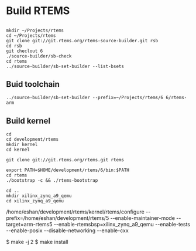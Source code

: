 # Build RTEMS

## 

    mkdir ~/Projects/rtems
    cd ~/Projects/rtems
    git clone git://git.rtems.org/rtems-source-builder.git rsb
    cd rsb
    git checlout 6
    ./source-builder/sb-check
    cd rtems
    ../source-builder/sb-set-builder --list-bsets

## Buid toolchain

    ../source-builder/sb-set-builder --prefix=~/Projects/rtems/6 6/rtems-arm

## Build kernel

    cd
    cd development/rtems
    mkdir kernel
    cd kernel

    git clone git://git.rtems.org/rtems.git rtems

    export PATH=$HOME/development/rtems/6/bin:$PATH 
    cd rtems
    ./bootstrap -c && ./rtems-bootstrap

    cd ..
    mkdir xilinx_zynq_a9_qemu
    cd xilinx_zynq_a9_qemu

/home/eshan/development/rtems/kernel/rtems/configure --prefix=/home/eshan/development/rtems/5 --enable-maintainer-mode --target=arm-rtems5 --enable-rtemsbsp=xilinx_zynq_a9_qemu --enable-tests --enable-posix --disable-networking --enable-cxx

$ make -j 2
$ make install
